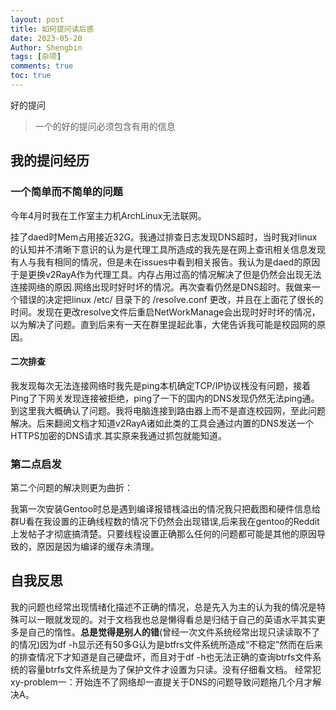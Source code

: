 ```yaml
---
layout: post
title: 如何提问读后感
date: 2023-05-20
Author: Shengbin 
tags: [杂项]
comments: true
toc: true
---
```


好的提问

>一个的好的提问必须包含有用的信息

## 我的提问经历

### 一个简单而不简单的问题

今年4月时我在工作室主力机ArchLinux无法联网。

挂了daed时Mem占用接近32G。我通过排查日志发现DNS超时，当时我对linux的认知并不清晰下意识的认为是代理工具所造成的我先是在网上查讯相关信息发现有人与我有相同的情况，但是未在issues中看到相关报告。我认为是daed的原因于是更换v2RayA作为代理工具。内存占用过高的情况解决了但是仍然会出现无法连接网络的原因.网络出现时好时坏的情况。再次查看仍然是DNS超时。我做来一个错误的决定把linux /etc/ 目录下的 /resolve.conf 更改，并且在上面花了很长的时间。发现在更改resolve文件后重启NetWorkManage会出现时好时坏的情况，以为解决了问题。直到后来有一天在群里提起此事，大佬告诉我可能是校园网的原因。

#### 二次排查

我发现每次无法连接网络时我先是ping本机确定TCP/IP协议桟没有问题，接着Ping了下网关发现连接被拒绝，ping了一下的国内的DNS发现仍然无法ping通。到这里我大概确认了问题。我将电脑连接到路由器上而不是直连校园网，至此问题解决。后来翻阅文档才知道v2RayA诸如此类的工具会通过内置的DNS发送一个HTTPS加密的DNS请求.其实原来我通过抓包就能知道。

### 第二点启发

第二个问题的解决则更为曲折：

我第一次安装Gentoo时总是遇到编译报错桟溢出的情况我只把截图和硬件信息给群U看在我设置的正确线程数的情况下仍然会出现错误,后来我在gentoo的Reddit上发帖子才彻底搞清楚。只要线程设置正确那么任何的问题都可能是其他的原因导致的，原因是因为编译的缓存未清理。


## 自我反思

我的问题也经常出现情绪化描述不正确的情况，总是先入为主的认为我的情况是特殊可以一眼就发现的。对于文档我也总是懒得看总是归结于自己的英语水平其实更多是自己的惰性。**总是觉得是别人的错**(曾经一次文件系统经常出现只读读取不了的情况)因为df -h显示还有50多G认为是btfrs文件系统所造成“不稳定”然而在后来的排查情况下才知道是自己硬盘坏，而且对于df -h也无法正确的查询btrfs文件系统的容量btrfs文件系统是为了保护文件才设置为只读。没有仔细看文档。
经常犯 xy-problem一：开始连不了网络却一直提关于DNS的问题导致问题拖几个月才解决A。





